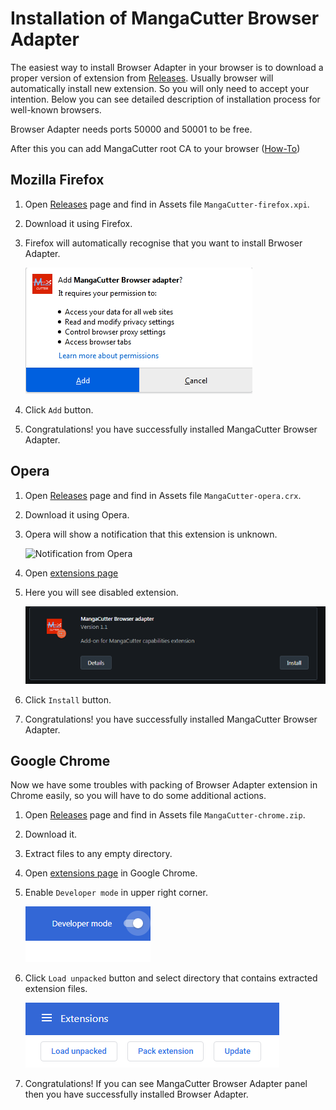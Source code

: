 # Installation of MangaCutter Browser Adapter

The easiest way to install Browser Adapter in your browser is to download a proper version of extension
from [Releases](https://github.com/MangaCutter/MangaCutter/releases). Usually browser will automatically install new
extension. So you will only need to accept your intention. Below you can see detailed description of installation
process for well-known browsers.

Browser Adapter needs ports 50000 and 50001 to be free.

After this you can add MangaCutter root CA to your browser ([How-To](how-to-add-root-ca.md))

## Mozilla Firefox

1. Open [Releases](https://github.com/MangaCutter/MangaCutter/releases) page and find in Assets
   file `MangaCutter-firefox.xpi`.
2. Download it using Firefox.
3. Firefox will automatically recognise that you want to install Brwoser Adapter.

   ![You will see this dialog window](img/firefox-plugin-installation.png)
4. Click `Add` button.
5. Congratulations! you have successfully installed MangaCutter Browser Adapter.

## Opera

1. Open [Releases](https://github.com/MangaCutter/MangaCutter/releases) page and find in Assets
   file `MangaCutter-opera.crx`.
2. Download it using Opera.
3. Opera will show a notification that this extension is unknown.

   ![Notification from Opera](img/opera-plugin-installation.png)
4. Open [extensions page](opera://extensions)
5. Here you will see disabled extension.
   
   ![It will be same as here](img/opera-plugin-installation-extensions-window.png)
6. Click `Install` button.
7. Congratulations! you have successfully installed MangaCutter Browser Adapter.

## Google Chrome

Now we have some troubles with packing of Browser Adapter extension in Chrome easily, so you will have to do some
additional actions.

1. Open [Releases](https://github.com/MangaCutter/MangaCutter/releases) page and find in Assets
   file `MangaCutter-chrome.zip`.
2. Download it.
3. Extract files to any empty directory.
4. Open [extensions page](chrome://extensions/) in Google Chrome.
5. Enable `Developer mode` in upper right corner.

   ![`Developer Mode` button](img/chrome-plugin-installation-devmode-button.png)
6. Click `Load unpacked` button and select directory that contains extracted extension files.

   ![`Load unpacked` button](img/chrome-plugin-installation-load-unpacked.png)
7. Congratulations! If you can see MangaCutter Browser Adapter panel then you have successfully installed Browser
   Adapter.